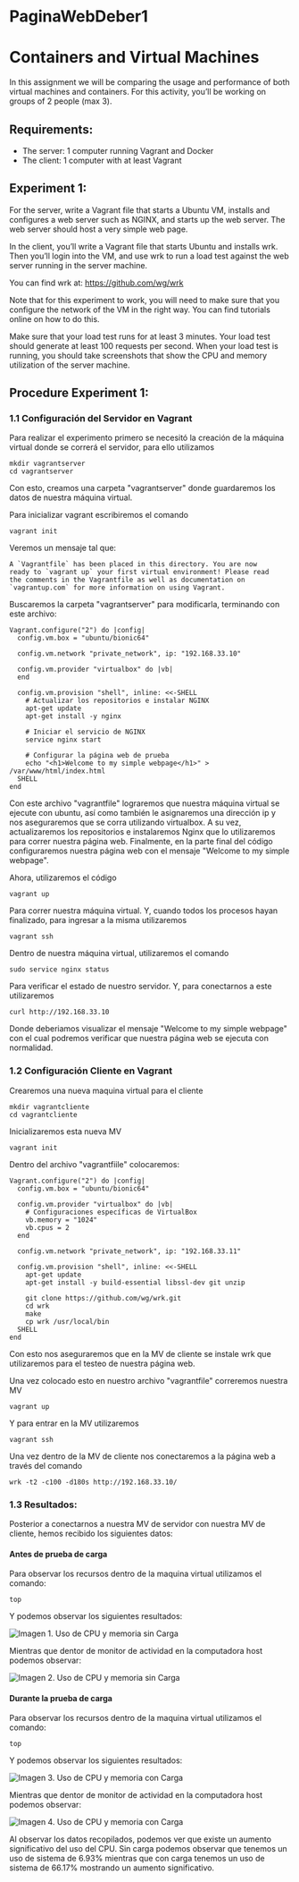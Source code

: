 # PaginaWebDeber1
# Containers and Virtual Machines 
<p>
In this assignment we will be comparing the usage and performance of both virtual machines and containers. For this activity, you’ll be working on groups of 2 people (max 3).
</p>

## Requirements: 
- The server: 1 computer running Vagrant and Docker
- The client: 1 computer with at least Vagrant

## Experiment 1:
<p>
For the server, write a Vagrant file that starts a Ubuntu VM, installs and configures a web server such as NGINX, and starts up the web server. The web server should host a very simple web page.

In the client, you’ll write a Vagrant file that starts Ubuntu and installs wrk. Then you’ll login into the VM, and use wrk to run a load test against the web server running in the server machine.

You can find wrk at: https://github.com/wg/wrk

Note that for this experiment to work, you will need to make sure that you configure the network of the VM in the right way. You can find tutorials online on how to do this.

Make sure that your load test runs for at least 3 minutes. Your load test should generate at least 100 requests per second. When your load test is running, you should take screenshots that show the CPU and memory utilization of the server machine.
</p>

## Procedure Experiment 1:
### 1.1 Configuración del Servidor en Vagrant

<p>
Para realizar el experimento primero se necesitó la creación de la máquina virtual donde se correrá el servidor, para ello utilizamos 
</p>

````
mkdir vagrantserver
cd vagrantserver
````

<p>
Con esto, creamos una carpeta "vagrantserver" donde guardaremos los datos de nuestra máquina virtual.

Para inicializar vagrant escribiremos el comando 
</p>

````
vagrant init
````

<p>
Veremos un mensaje tal que:
</p>

````
A `Vagrantfile` has been placed in this directory. You are now
ready to `vagrant up` your first virtual environment! Please read
the comments in the Vagrantfile as well as documentation on
`vagrantup.com` for more information on using Vagrant.
````

<p>
Buscaremos la carpeta "vagrantserver" para modificarla, terminando con este archivo:
</p>

````
Vagrant.configure("2") do |config|
  config.vm.box = "ubuntu/bionic64" 

  config.vm.network "private_network", ip: "192.168.33.10"  

  config.vm.provider "virtualbox" do |vb|
  end

  config.vm.provision "shell", inline: <<-SHELL
    # Actualizar los repositorios e instalar NGINX
    apt-get update
    apt-get install -y nginx

    # Iniciar el servicio de NGINX
    service nginx start

    # Configurar la página web de prueba
    echo "<h1>Welcome to my simple webpage</h1>" > /var/www/html/index.html
  SHELL
end
````

<p>
Con este archivo "vagrantfile" lograremos que nuestra máquina virtual se ejecute con ubuntu, así como también le asignaremos una dirección ip y nos aseguraremos que se corra utilizando virtualbox. 
A su vez, actualizaremos los repositorios e instalaremos Nginx que lo utilizaremos para correr nuestra página web. Finalmente, en la parte final del código configuraremos nuestra página web con el mensaje "Welcome to my simple webpage".
</p>

<p>
Ahora, utilizaremos el código 
</p>

````
vagrant up
````

<p>
Para correr nuestra máquina virtual. 
Y, cuando todos los procesos hayan finalizado, para ingresar a la misma utilizaremos 
</p>

````
vagrant ssh
````

<p>
Dentro de nuestra máquina virtual, utilizaremos el comando
</p>

````
sudo service nginx status
````

<p>
Para verificar el estado de nuestro servidor. Y, para conectarnos a este utilizaremos 
</p>

````
curl http://192.168.33.10
````

<p>
Donde deberiamos visualizar el mensaje "Welcome to my simple webpage" con el cual podremos verificar que nuestra página web se ejecuta con normalidad.
</p>

### 1.2 Configuración Cliente en Vagrant

<p>
Crearemos una nueva maquina virtual para el cliente
</p>

````
mkdir vagrantcliente
cd vagrantcliente
````

<p>
Inicializaremos esta nueva MV
</p>

````
vagrant init
````

<p>
Dentro del archivo "vagrantfiile" colocaremos: 
</p>

````
Vagrant.configure("2") do |config|
  config.vm.box = "ubuntu/bionic64" 

  config.vm.provider "virtualbox" do |vb|
    # Configuraciones específicas de VirtualBox
    vb.memory = "1024"  
    vb.cpus = 2         
  end

  config.vm.network "private_network", ip: "192.168.33.11"
  
  config.vm.provision "shell", inline: <<-SHELL
    apt-get update
    apt-get install -y build-essential libssl-dev git unzip

    git clone https://github.com/wg/wrk.git
    cd wrk
    make
    cp wrk /usr/local/bin
  SHELL
end
````

<p>
Con esto nos aseguraremos que en la MV de cliente se instale wrk que utilizaremos para el testeo de nuestra página web.
</p>

<p>
Una vez colocado esto en nuestro archivo "vagrantfile" correremos nuestra MV
</p>

````
vagrant up
````

<p>
Y para entrar en la MV utilizaremos 
</p>

````
vagrant ssh
````

<p>
Una vez dentro de la MV de cliente nos conectaremos a la página web a través del comando 
</p>

````
wrk -t2 -c100 -d180s http://192.168.33.10/
````

### 1.3 Resultados:

<p>
Posterior a conectarnos a nuestra MV de servidor con nuestra MV de cliente, hemos recibido los siguientes datos:
</p>

#### Antes de prueba de carga
<p>
Para observar los recursos dentro de la maquina virtual utilizamos el comando:
</p>

````
top
````

<p>
Y podemos observar los siguientes resultados:
</p>

![Imagen 1. Uso de CPU y memoria sin Carga](https://github.com/AndresProano/PaginaWebDeber1/blob/main/CapturasVagrant%20/Sin%20carga%20vagrant.png)

<p>
Mientras que dentor de monitor de actividad en la computadora host podemos observar:
</p>

![Imagen 2. Uso de CPU y memoria sin Carga](https://github.com/AndresProano/PaginaWebDeber1/blob/main/CapturasVagrant%20/Sin%20carga.png)

#### Durante la prueba de carga 

<p>
Para observar los recursos dentro de la maquina virtual utilizamos el comando:
</p>

````
top
````

<p>
Y podemos observar los siguientes resultados:
</p>

![Imagen 3. Uso de CPU y memoria con Carga](https://github.com/AndresProano/PaginaWebDeber1/blob/main/CapturasVagrant%20/Con%20carga.png)

<p>
Mientras que dentor de monitor de actividad en la computadora host podemos observar:
</p>

![Imagen 4. Uso de CPU y memoria con Carga](https://github.com/AndresProano/PaginaWebDeber1/blob/main/CapturasVagrant%20/Con%20carga%20vagrant.png)

<p>
Al observar los datos recopilados, podemos ver que existe un aumento significativo del uso del CPU. Sin carga podemos observar que tenemos un uso de sistema de 6.93% mientras que con carga tenemos un uso de sistema de 66.17% mostrando un aumento significativo.
</p>
